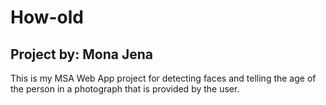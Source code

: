 # How-old
## Project by: Mona Jena 

This is my MSA Web App project for detecting faces and telling the age of the person in a photograph that is provided by the user.

